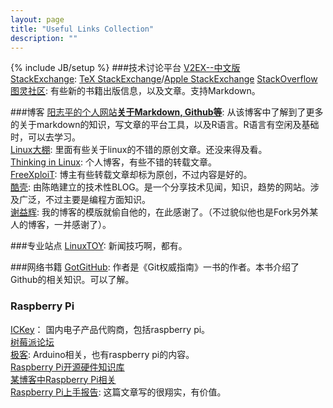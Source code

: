 ```yaml
---
layout: page
title: "Useful Links Collection"
description: ""
---
```

{% include JB/setup %}
###技术讨论平台
[V2EX--中文版](http://v2ex.com "v2ex拉")  
[StackExchange](http://stackexchange.com): [TeX StackExchange](http://tex.stackexchange.com)/[Apple StackExchange](http://apple.stackexchange.com)
[StackOverflow](http://stackoverflow.com)  
[图灵社区](http://www.ituring.com.cn):  有些新的书籍出版信息，以及文章。支持Markdown。

###博客
[阳志平的个人网站**关于Markdown, Github等**](http://www.yangzhiping.com/tech/): 从该博客中了解到了更多的关于markdown的知识，写文章的平台工具，以及R语言。R语言有空闲及基础时，可以去学习。   
[Linux大棚](http://roclinux.cn): 里面有些关于linux的不错的原创文章。还没来得及看。  
[Thinking in Linux](http://www.linuxsong.org): 个人博客，有些不错的转载文章。   
[FreeXploiT](http://blog.csdn.net/freexploit/): 博主有些转载文章却标为原创，不过内容是好的。  
[酷壳](http://coolshell.cn): 由陈皓建立的技术性BLOG。是一个分享技术见闻，知识，趋势的网站。涉及广泛，不过主要是编程方面知识。  
[谢益辉](http://yihui.name): 我的博客的模版就偷自他的，在此感谢了。（不过貌似他也是Fork另外某人的博客，一并感谢了）。 


###专业站点
[LinuxTOY](http://linuxtoy.org): 新闻技巧啊，都有。  

###网络书籍
[GotGitHub](http://www.worldhello.net/gotgithub/index.html): 作者是《Git权威指南》一书的作者。本书介绍了Github的相关知识。可以了解。

### Raspberry Pi
[ICKey](http://www.ickey.cn/raspberry.php)： 国内电子产品代购商，包括raspberry pi。  
[树莓派论坛](http://www.shumeipai.net/index.php)  
[极客](http://www.geek-workshop.com/): Arduino相关，也有raspberry pi的内容。   
[Raspberry Pi开源硬件知识库](http://kb.open.eefocus.com/index.php?title=Raspberry_Pi_-_ARM11L)   
[某博客中Raspberry Pi相关](http://i2cq.com/category/digital)  
[Raspberry Pi上手报告](http://www.leiphone.com/raspberry-pi-hands-on.html): 这篇文章写的很翔实，有价值。
